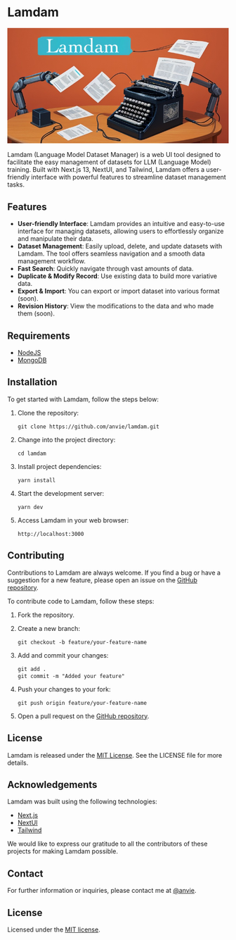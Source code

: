 # Lamdam

![Lamdam](./lamdam-banner.jpg)

Lamdam (Language Model Dataset Manager) is a web UI tool designed to facilitate the easy management of datasets for LLM (Language Model) training. Built with Next.js 13, NextUI, and Tailwind, Lamdam offers a user-friendly interface with powerful features to streamline dataset management tasks.

## Features

- **User-friendly Interface**: Lamdam provides an intuitive and easy-to-use interface for managing datasets, allowing users to effortlessly organize and manipulate their data.
- **Dataset Management**: Easily upload, delete, and update datasets with Lamdam. The tool offers seamless navigation and a smooth data management workflow.
- **Fast Search**: Quickly navigate through vast amounts of data.
- **Duplicate & Modify Record**: Use existing data to build more variative data.
- **Export & Import**: You can export or import dataset into various format (soon).
- **Revision History**: View the modifications to the data and who made them (soon).

## Requirements

- [NodeJS](https://nodejs.org)
- [MongoDB](https://www.mongodb.com/)

## Installation

To get started with Lamdam, follow the steps below:

1. Clone the repository:

   ```
   git clone https://github.com/anvie/lamdam.git
   ```

2. Change into the project directory:

   ```
   cd lamdam
   ```

3. Install project dependencies:

   ```
   yarn install
   ```

4. Start the development server:

   ```
   yarn dev
   ```

5. Access Lamdam in your web browser:

   ```
   http://localhost:3000
   ```

## Contributing

Contributions to Lamdam are always welcome. If you find a bug or have a suggestion for a new feature, please open an issue on the [GitHub repository](https://github.com/anvie/lamdam/issues).

To contribute code to Lamdam, follow these steps:

1. Fork the repository.

2. Create a new branch:

   ```
   git checkout -b feature/your-feature-name
   ```

3. Add and commit your changes:

   ```
   git add .
   git commit -m "Added your feature"
   ```

4. Push your changes to your fork:

   ```
   git push origin feature/your-feature-name
   ```

5. Open a pull request on the [GitHub repository](https://github.com/anvie/lamdam/pulls).

## License

Lamdam is released under the [MIT License](https://opensource.org/licenses/MIT). See the LICENSE file for more details.

## Acknowledgements

Lamdam was built using the following technologies:

- [Next.js](https://nextjs.org/)
- [NextUI](https://nextui.org/)
- [Tailwind](https://tailwindcss.com/)

We would like to express our gratitude to all the contributors of these projects for making Lamdam possible.

## Contact

For further information or inquiries, please contact me at [@anvie](https://twitter.com/anvie).

## License

Licensed under the [MIT license](https://github.com/anvie/lamdam/blob/main/LICENSE).
